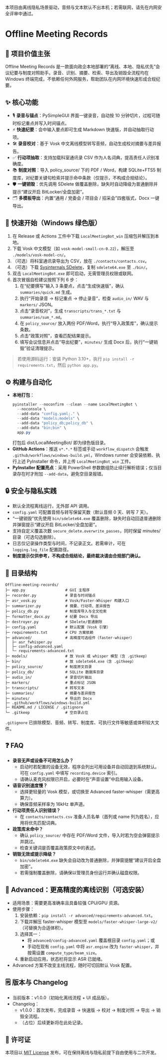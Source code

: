本项目由离线隐私场景驱动，音频与文本默认不出本机；若需联网，请先在内网安全评审中通过。
# Offline Meeting Records

## 🚀 项目价值主张
Offline Meeting Records 是一款面向政企本地部署的“离线、本地、隐私优先”会议纪要与制度对照助手。录音、识别、摘要、检索、导出及销毁全流程均在 Windows 终端完成，不依赖任何外网服务，帮助团队在内网环境快速形成合规纪要。 

## ✨ 核心功能
- 🎙️ **录音与锚点**：PySimpleGUI 界面一键录音，自动按 10 分钟切片，过程可随时标记重点并写入时间锚点。 
- ⚡ **快速纪要**：会中输入要点即可生成 Markdown 快速版，并自动抽取行动项。 
- 🛠️ **录音校对**：基于 Vosk 中文离线模型转写音频，自动生成校对摘要与差异报告。 
- ✅ **行动项抽取**：支持加载科室通讯录 CSV 作为人名词典，提高责任人识别准确度。 
- 📚 **制度对照**：导入 policy_source/ 下的 PDF / Word，构建 SQLite+FTS5 制度库，对纪要关键句检索并提示命中条款（仅提示，不构成合规结论）。 
- 🛡️ **一键销毁**：优先调用 SDelete 做覆盖删除，缺失时自动降级为普通删除并提示“建议开启 BitLocker/全盘加密”。 
- 🗂️ **多模板导出**：内置“通用 / 党委会 / 项目会 / 招采会”四套版式，Docx 一键导出。 

## 🧩 快速开始（Windows 绿色版）
1. 在 Release 或 Actions 工件中下载 `LocalMeetingBot_win` 压缩包并解压到本地。 
2. 下载 Vosk 中文模型（如 `vosk-model-small-cn-0.22`），解压至 `./models/vosk-model-cn/`。 
3. （可选）将科室通讯录导出为 CSV，放在 `./contacts/contacts.csv`。 
4. （可选）下载 [Sysinternals SDelete](https://learn.microsoft.com/sysinternals/downloads/sdelete)，复制 `sdelete64.exe` 至 `./bin/`。 
5. 双击 `LocalMeetingBot.exe` 即可启动，无需管理员权限或联网。 
6. 首次冒烟自检建议按照下列 6 步：
   1. 在“纪要撰写”输入 3 条要点，点击“生成快速版”，确认 `summaries/quick.md` 生成。 
   2. 执行“开始录音 → 标记重点 → 停止录音”，检查 `audio_in/` WAV 与 `markers/` JSON。 
   3. 点击“录音校对”，生成 `transcripts/trans_*.txt` 与 `summaries/sum_*.md`。 
   4. 在 `policy_source/` 放入两份 PDF/Word，执行“导入政策库”，确认提示条数。 
   5. 点击“政策对照”，查看匹配结果提示。 
   6. 填写会议信息并点击“导出纪要”，`minutes/` 生成 Docx 后，执行“一键销毁”验证清理提示。 

> 若使用源码运行：安装 Python 3.10+，执行 `pip install -r requirements.txt`，然后 `python app.py`。 

## ⚙️ 构建与自动化
- **本地打包**：
  ```powershell
  pyinstaller --noconfirm --clean --name LocalMeetingBot \
    --noconsole \
    --add-data "config.yaml;." \
    --add-data "models;models" \
    --add-data "policy_db;policy_db" \
    --add-data "bin;bin" \
    app.py
  ```
  打包后 dist/LocalMeetingBot/ 即为绿色版目录。 
- **GitHub Actions**：推送 `v*.*.*` 标签或手动 `workflow_dispatch` 会触发 `.github/workflows/windows-build.yml`，Windows runner 会安装依赖、执行上述 PyInstaller 命令，并上传 `LocalMeetingBot_win` 工件。 
- **PyInstaller 配置亮点**：采用 PowerShell 参数数组防止续行解析错误；仅当目录存在时才附加 `--add-data`，避免空目录报错。 

## 🔒 安全与隐私实践
- 默认全流程离线运行，无外部 API 调用。 
- `config.yaml` 可配置音频与转写保留天数（默认音频 0 天、转写 7 天）。 
- “一键销毁”优先使用 `bin/sdelete64.exe` 覆盖删除，缺失时自动回退普通删除并弹窗提示“建议开启 BitLocker/全盘加密”。 
- 支持自定义覆盖次数 `secure_delete.overwrite_passes`，同时保留 minutes/ 目录（可选勾选删除）。 
- 日志仅记录操作类型与时间，不记录正文。若需审计，可在 `logging.log_file` 配置路径。 
- **制度提示仅供参考，不构成合规结论，最终裁决请由合规部门确认。** 

## 📁 目录结构
```
Offline-meeting-records/
├─ app.py                  # GUI 主程序
├─ recorder.py             # 录音与时间锚点
├─ asr_vosk.py             # Vosk/Faster-Whisper 构建入口
├─ summarizer.py           # 摘要、行动项、差异报告
├─ policy_db.py            # 制度库导入与全文检索
├─ formatter_docx.py       # 纪要 Docx 导出
├─ destroyer.py            # SDelete/普通删除
├─ config.yaml             # 默认配置（Vosk 引擎）
├─ requirements.txt        # CPU 方案依赖
├─ advanced/               # 高精度可选组件（faster-whisper）
│  ├─ asr_fwhisper.py
│  ├─ config-advanced.yaml
│  └─ requirements-advanced.txt
├─ models/                 # 放 Vosk 或 whisper 模型（含 .gitkeep）
├─ bin/                    # 放 sdelete64.exe（含 .gitkeep）
├─ policy_source/          # 制度原文目录
├─ policy_db/              # SQLite 数据库目录
├─ audio_in/               # 录音切片输出
├─ markers/                # 重点标记 JSON
├─ transcripts/            # 转写文本
├─ summaries/              # 摘要与差异报告
├─ minutes/                # 导出的 Docx
├─ .github/workflows/windows-build.yml
├─ README.md / LICENSE / .gitignore
└─ .gitkeep                # 空目录占位
```
`.gitignore` 已排除模型、音频、转写、制度库、可执行文件等敏感或体积较大文件。 

## ❓ FAQ
- **录音无声或设备不可用怎么办？**
  - 启动时若配置的设备无效，程序会列出可用设备并自动回退到系统默认。可在 `config.yaml` 中填写 `recording.device` 索引。 
  - 请确认麦克风权限已开启，必要时在“声音设置”中启用输入设备。 
- **语音识别速度慢？**
  - 选择更轻量的 Vosk 模型，或切换至 Advanced faster-whisper（需更高算力）。 
  - 确保音频采样率为 16kHz 单声道。 
- **行动项责任人识别错误？**
  - 在 `contacts/contacts.csv` 准备人员名单（首列或 name 列为姓名），应用将优先匹配词典。 
- **政策库未命中？**
  - 确认 `policy_source/` 中存在 PDF/Word 文件，导入时若为空会弹窗提示并跳过。 
  - 检查关键词是否覆盖政策原文中的表述。 
- **销毁无效或提示降级？**
  - `bin/sdelete64.exe` 缺失会自动改为普通删除，并弹窗提醒“建议开启全盘加密”。 
  - 若需强制覆盖删除，请确保以管理员身份运行并确认磁盘权限。 

## 🌟 Advanced：更高精度的离线识别（可选安装）
- 适用场景：需要更高准确率且具备较强 CPU/GPU 资源。 
- 使用步骤：
  1. 安装依赖：`pip install -r advanced/requirements-advanced.txt`。 
  2. 下载并解压 faster-whisper 模型至 `models/faster-whisper-large-v2/`（可替换为合适体积）。 
  3. 选择其一：
     - 将 `advanced/config-advanced.yaml` 覆盖根目录 `config.yaml`；或
     - 手动在现有 `config.yaml` 中将 `asr.engine` 改为 `faster-whisper`，并按需设置 `compute_type/beam_size`。 
  4. 重新启动应用，状态栏将显示 ASR 已就绪。 
- Advanced 方案不改变主线流程，随时可切回默认 Vosk 配置。 

## 🗒️ 版本与 Changelog
- 当前版本：v1.0.0（初始化离线流程 + UI 成品版）。 
- Changelog：
  - v1.0.0：首次发布，完成录音 → 快速版 → 校对 → 制度对照 → 导出 → 销毁全流程。 
  - （占位）后续更新将在此处记录。 

## 📄 许可证
本项目以 [MIT License](LICENSE) 发布，可在保持离线与隐私前提下自由使用与二次开发。 

